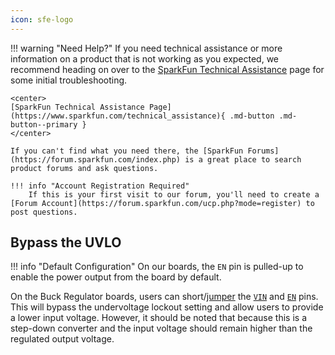 ```yaml
---
icon: sfe-logo
---
```


!!! warning "Need Help?"
    If you need technical assistance or more information on a product that is not working as you expected, we recommend heading on over to the [SparkFun Technical Assistance](https://www.sparkfun.com/technical_assistanc) page for some initial troubleshooting.

    <center>
    [SparkFun Technical Assistance Page](https://www.sparkfun.com/technical_assistance){ .md-button .md-button--primary }
    </center>
    
    If you can't find what you need there, the [SparkFun Forums](https://forum.sparkfun.com/index.php) is a great place to search product forums and ask questions.
    
    !!! info "Account Registration Required"
        If this is your first visit to our forum, you'll need to create a [Forum Account](https://forum.sparkfun.com/ucp.php?mode=register) to post questions.

## Bypass the UVLO
!!! info "Default Configuration"
    On our boards, the `EN` pin is pulled-up to enable the power output from the board by default.

On the Buck Regulator boards, users can short/[jumper](https://www.sparkfun.com/products/9044) the [`VIN`](../hardware_overview/#power "Input Voltage") and [`EN`](../hardware_overview/#power-control "Enable Pin") pins. This will bypass the undervoltage lockout setting and allow users to provide a lower input voltage. However, it should be noted that because this is a step-down converter and the input voltage should remain higher than the regulated output voltage.
